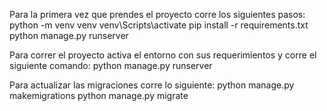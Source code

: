 Para la primera vez que prendes el proyecto corre los siguientes pasos:
python -m venv venv
venv\Scripts\activate
pip install -r requirements.txt
python manage.py runserver

Para correr el proyecto activa el entorno con sus requerimientos y corre el siguiente comando:
python manage.py runserver

Para actualizar las migraciones corre lo siguiente:
python manage.py makemigrations
python manage.py migrate